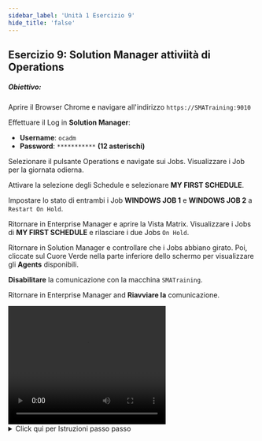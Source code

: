 ```yaml
---
sidebar_label: 'Unità 1 Esercizio 9'
hide_title: 'false'
---
```


## Esercizio 9: Solution Manager attiviità di Operations

##### Obiettivo:

Aprire il Browser Chrome e navigare all'indirizzo ```https://SMATraining:9010```

Effettuare il Log in **Solution Manager**: 

* **Username**: ```ocadm```
* **Password**: ```***********``` **(12 asterischi)**

Selezionare il pulsante Operations e navigate sui Jobs. Visualizzare i Job per la giornata odierna.

Attivare la selezione degli Schedule e selezionare **MY FIRST SCHEDULE**.

Impostare lo stato di entrambi i Job **WINDOWS JOB 1** e **WINDOWS JOB 2** a ```Restart On Hold```.

Ritornare in Enterprise Manager e aprire la Vista Matrix. Visualizzare i Jobs di **MY FIRST SCHEDULE** e rilasciare i due Jobs ```On Hold```.

Ritornare in Solution Manager e controllare che i Jobs abbiano girato. Poi, cliccate sul Cuore Verde nella parte inferiore dello schermo per visualizzare gli **Agents** disponibili.

**Disabilitare** la comunicazione con la macchina ```SMATraining```.

Ritornare in Enterprise Manager and **Riavviare la** comunicazione.

<div>
<video width="320" height="240" controls>
  <source src="videobasic/U1E9.mp4" type="video/mp4"></source>
Your browser does not support the video tag.
</video>
</div>

<details>

<summary>Click qui per Istruzioni passo passo</summary>

1.	Avviare **Google Chrome** e andare all'indirizzo:
```
https://SMATraining:9010
```
  * Se compare un Pop-Up di login ulteriore al login del **Solution Manager** selezionare **Cancel**.
2.	In the **Solution Manager login screen** enter the following:

  *	Username: ```ocadm```
  * Password: ```************``` (12 asterischi)

3. Fare clic su **Sign in**.
4. Nella schermata **Solution Manager Home** fare click sul pulstante **Operations**.
5. Nella schermata **Operations Summary** fare click sul pulstante **Jobs**.
6. Qunado la scheramta **Processes** viene presentata, assicuratevi di avere la **data** selezionata sul lato sinistro dello schermo.
7. Abilitate la selezione **Enable/Disable Schedules** (in alto a destra dello schermo).
    * Verrà presentato l'elenco degli Schedule della giornata odierna
8. Fare Click su **My First Schedule**.
    * Dovresti essere in grado di vedere tutti e 4 i Job costruiti per oggi nella lista dei Jobs.
9. Dalla lista dei Job selezionare **Windows Job 1** e **Windows Job 2**.
10. Fare clic con il tasto destro del mouse su uno dei Jobs.
    * Comparirà sulla destra il riquadro **Job Status Update**.
    * Notate che non tutte le azioni sono disponibili. Solo le azioni che possono essere eseguite per entrambi i Jobs.
11. Seleziona ```Restart on Hold```.
    * Solution Manager mostrerà un messaggio nella parte superiore dello schermo che conferma che l'azione è stata elaborata.
12. Chiudere la schermata **Job Status Update** minimizzare Google Chrome e tornare a **Enterprise Manager**.
13. Apreire la vista **List** o **Matrix**, andare alla data di oggi e controllare i Job sotto **My First Schedule**.
    * Lo stato dei Job **Windows Job 1** and **Windows Job 2** dovrebbero essere ```On Hold```.
14. Sempre dall' **Enterprise Manager**, Fare clic con il tasto destro del mouse sui Job e selezionare ```Release```. È necessario eseguire questa azione per ogni Job.
15. Tornare nel **Solution Manager**. Cosa è successo al **Windows Job 1** e **Windows Job 2**?
16. Dal **Solution Manager**, fare click sul pulsante Back (in alto a destra).
17. Fare click **sull'icona verde del cuore** situato in basso a destra dello schermo.
    * **Solution Manager** mostrerà la schermata degli **Agents**.
18. Selezionare la Macchina ```SMATraining``` e premere il pulsante destro.
19. Nella Scheramta **Agent Status Update** (sul lato destro), fare click su **Disable Communication**.
20. Chiudere la schermata **Agent Status Update**, ridurre a icona Google Chrome e tornare a **Enterprise Manager**.
21. Aprire la scheda Stato della macchina e controllare lo stato della macchina ```SMATraining```.
    * Dovrebbe essere ```Not Responding``` (Grigio).
22. Fare clic con il tasto destro del mouse sulla macchina e selezionare **Start Communication**.
23. Chiudere tutte le schede in **Enterprise Manager**.
23. Chiudere **Google Chrome**.

</details>
